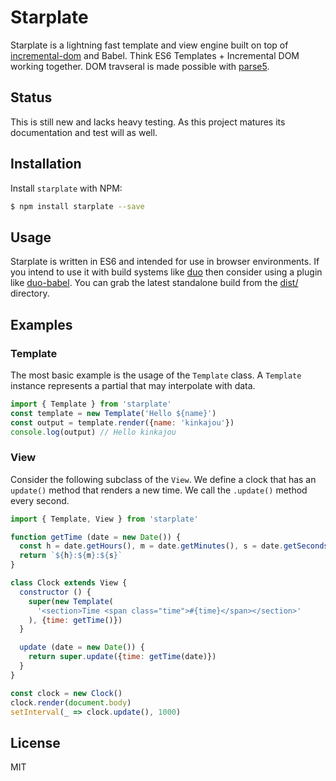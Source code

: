 # Starplate

Starplate is a lightning fast template and view engine built on top of
[incremental-dom](https://github.com/google/incremental-dom) and Babel.
Think ES6 Templates + Incremental DOM working
together. DOM travseral is made possible with
[parse5](https://github.com/inikulin/parse5).

## Status

This is still new and lacks heavy testing. As this project matures its
documentation and test will as well.

## Installation

Install `starplate` with NPM:

```sh
$ npm install starplate --save
```

## Usage

Starplate is written in ES6 and intended for use in browser environments.
If you intend to use it with build systems
like [duo](https://github.com/duojs/duo) then consider using a plugin
like [duo-babel](https://github.com/babel/duo-babel). You can grab the
latest standalone build from the [dist/](dist/) directory.

## Examples

### Template

The most basic example is the usage of the `Template` class.
A `Template` instance represents a partial that may interpolate with
data.

```js
import { Template } from 'starplate'
const template = new Template('Hello ${name}')
const output = template.render({name: 'kinkajou'})
console.log(output) // Hello kinkajou
```

### View

Consider the following subclass of the `View`. We define a clock that
has an `update()` method that renders a new time. We call the `.update()`
method every second.

```js
import { Template, View } from 'starplate'

function getTime (date = new Date()) {
  const h = date.getHours(), m = date.getMinutes(), s = date.getSeconds()
  return `${h}:${m}:${s}`
}

class Clock extends View {
  constructor () {
    super(new Template(
      '<section>Time <span class="time">#{time}</span></section>'
    ), {time: getTime()})
  }

  update (date = new Date()) {
    return super.update({time: getTime(date)})
  }
}

const clock = new Clock()
clock.render(document.body)
setInterval(_ => clock.update(), 1000)
```

## License

MIT
